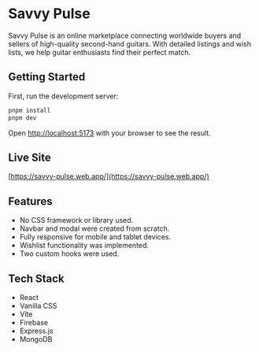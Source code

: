 # Savvy Pulse

Savvy Pulse is an online marketplace connecting worldwide buyers and sellers of high-quality second-hand guitars. With detailed listings and wish lists, we help guitar enthusiasts find their perfect match.

## Getting Started

First, run the development server:

```bash
pnpm install
pnpm dev
```

Open [http://localhost:5173](http://localhost:5173) with your browser to see the result.

## Live Site

[https://savvy-pulse.web.app/](https://savvy-pulse.web.app/)

## Features

- No CSS framework or library used.
- Navbar and modal were created from scratch.
- Fully responsive for mobile and tablet devices.
- Wishlist functionality was implemented.
- Two custom hooks were used.

## Tech Stack

- React
- Vanilla CSS
- Vite
- Firebase
- Express.js
- MongoDB
